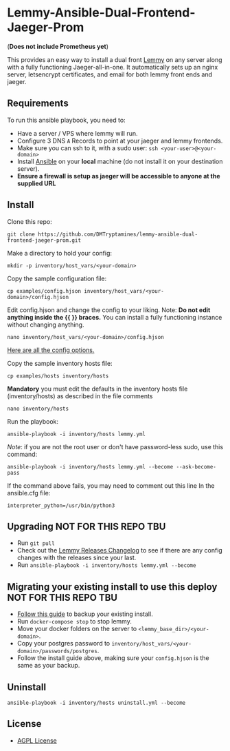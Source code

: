 # Lemmy-Ansible-Dual-Frontend-Jaeger-Prom

(**Does not include Prometheus yet**)

This provides an easy way to install a dual front [Lemmy](https://github.com/LemmyNet/lemmy) on any server along with a fully functioning Jaeger-all-in-one. It automatically sets up an nginx server, letsencrypt certificates, and email for both lemmy front ends and jaeger. 


## Requirements

To run this ansible playbook, you need to:

- Have a server / VPS where lemmy will run.
- Configure 3 DNS `A` Records to point at your jaeger and lemmy frontends.
- Make sure you can ssh to it, with a sudo user: `ssh <your-user>@<your-domain>`
- Install [Ansible](https://docs.ansible.com/ansible/latest/installation_guide/intro_installation.html) on your **local** machine (do not install it on your destination server).
- **Ensure a firewall is setup as jaeger will be accessible to anyone at the supplied URL**

## Install

Clone this repo: 

```
git clone https://github.com/DMTryptamines/lemmy-ansible-dual-frontend-jaeger-prom.git
```

Make a directory to hold your config: 

`mkdir -p inventory/host_vars/<your-domain>`

Copy the sample configuration file:

`cp examples/config.hjson inventory/host_vars/<your-domain>/config.hjson`

Edit config.hjson and change the config to your liking. Note: **Do not edit anything inside the {{ }} braces.** You can install a fully functioning instance without changing anything.

`nano inventory/host_vars/<your-domain>/config.hjson`

[Here are all the config options.](https://join-lemmy.org/docs/en/administration/configuration.html#full-config-with-default-values)

Copy the sample inventory hosts file:

`cp examples/hosts inventory/hosts`

**Mandatory** you must edit the defaults in the inventory hosts file (inventory/hosts) as described in the file comments

`nano inventory/hosts`

Run the playbook: 

`ansible-playbook -i inventory/hosts lemmy.yml`

*Note*: if you are not the root user or don't have password-less sudo, use this command:

`ansible-playbook -i inventory/hosts lemmy.yml --become --ask-become-pass`

If the command above fails, you may need to comment out this line In the ansible.cfg file:

`interpreter_python=/usr/bin/python3`

## Upgrading **NOT FOR THIS REPO TBU**

- Run `git pull`
- Check out the [Lemmy Releases Changelog](https://github.com/LemmyNet/lemmy/blob/main/RELEASES.md) to see if there are any config changes with the releases since your last. 
- Run `ansible-playbook -i inventory/hosts lemmy.yml --become`

## Migrating your existing install to use this deploy **NOT FOR THIS REPO TBU**

- [Follow this guide](https://join-lemmy.org/docs/en/administration/backup_and_restore.html) to backup your existing install.
- Run `docker-compose stop` to stop lemmy.
- Move your docker folders on the server to `<lemmy_base_dir>/<your-domain>`.
- Copy your postgres password to `inventory/host_vars/<your-domain>/passwords/postgres`.
- Follow the install guide above, making sure your `config.hjson` is the same as your backup.

## Uninstall 

`ansible-playbook -i inventory/hosts uninstall.yml --become`

## License

- [AGPL License](/LICENSE)
